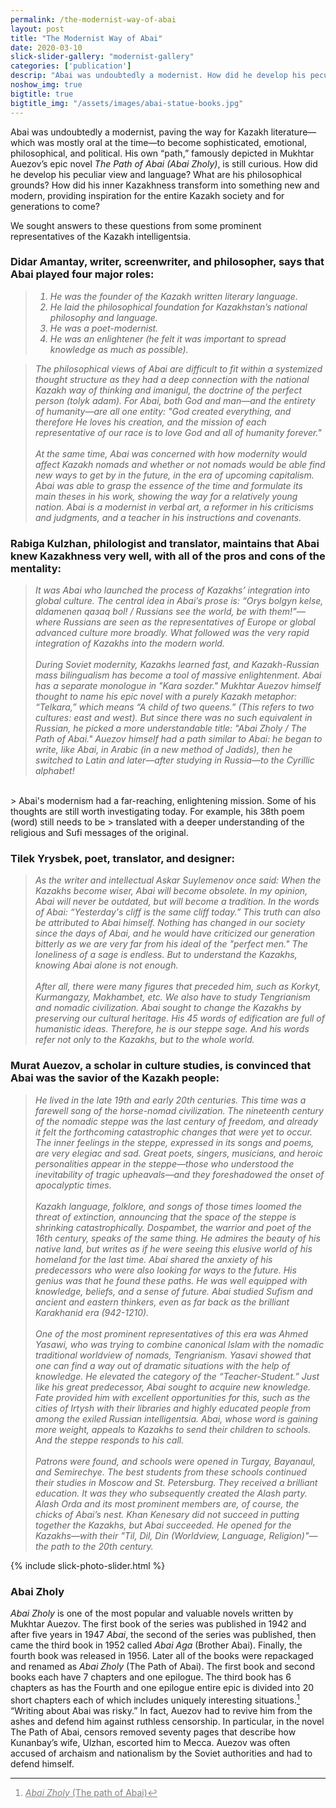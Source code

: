 ```yaml
---
permalink: /the-modernist-way-of-abai
layout: post
title: "The Modernist Way of Abai"
date: 2020-03-10
slick-slider-gallery: "modernist-gallery"
categories: ['publication']
descrip: "Abai was undoubtedly a modernist. How did he develop his peculiar view and language? Kazakh intelligentsia give insight into Abai's way."
noshow_img: true
bigtitle: true
bigtitle_img: "/assets/images/abai-statue-books.jpg"
---
```


<style>
td {
  padding-left: 30px !important;
  padding-right: 0px !important;
  text-align: right;
  font-style: italic !important;
 }


td:first-child {
padding-left: 0px !important;
text-align: left;
}

table {
width: 600px;
}

.footnotes, .footnotes a {
  color: grey;  
}

@media screen and (max-width: 786px) {
table {
width: auto;
font-size: 12px;
}

blockquote > p {
  white-space: wrap;
  font-size: 17px;
}

}

blockquote {
  font-style: italic;
  margin-left: 1.5rem;
}

blockquote > p {
  white-space: wrap;
}

blockquote > p > sup {
  font-style: normal;
  margin-left: 2px;
}
 </style>

Abai was undoubtedly a modernist, paving the way for Kazakh literature—which was mostly oral at the time—to become sophisticated, emotional, philosophical, and political. His own “path,” famously depicted in Mukhtar Auezov’s epic novel _The Path of Abai (Abai Zholy)_, is still curious. How did he develop his peculiar view and language? What are his philosophical grounds? How did his inner Kazakhness transform into something new and modern, providing inspiration for the entire Kazakh society and for generations to come?

We sought answers to these questions from some prominent representatives of the Kazakh intelligentsia.

### Didar Amantay, writer, screenwriter, and philosopher, says that Abai played four major roles:
> 1. He was the founder of the Kazakh written literary language.
> 2. He laid the philosophical foundation for Kazakhstan’s national philosophy and language.
> 3. He was a poet-modernist.
> 4. He was an enlightener (he felt it was important to spread knowledge as much as possible).

> The philosophical views of Abai are difficult to fit within a systemized thought structure as they had a deep connection with the national Kazakh way of thinking and imanigul,
> the doctrine of the perfect person (tolyk adam). For Abai, both God and man—and the entirety of humanity—are all one entity: "God created everything, and therefore He loves his
> creation, and the mission of each representative of our race is to love God and all of humanity forever."<br><br> 
> At the same time, Abai was concerned with how modernity would affect
> Kazakh nomads and whether or not nomads would be able find new ways to get by in the future, in the era of upcoming capitalism. Abai was able to grasp the essence of the time and
> formulate its main theses in his work, showing the way for a relatively young nation. Abai is a modernist in verbal art, a reformer in his criticisms and judgments, and a teacher
> in his instructions and covenants.

### Rabiga Kulzhan, philologist and translator, maintains that Abai knew Kazakhness very well, with all of the pros and cons of the mentality: 
> It was Abai who launched the process of Kazakhs’ integration into global culture. The central idea in Abai’s prose is: “Orys bolgyn kelse, aldamenen qазаq bol! / Russians see the
> world, be with them!”—where Russians are seen as the representatives of Europe or global advanced culture more broadly. What followed was the very rapid integration of Kazakhs
> into the modern world.<br><br>
> During Soviet modernity, Kazakhs learned fast, and Kazakh-Russian mass bilingualism has become a tool of massive enlightenment. Abai has a separate
> monologue in "Kara sozder." Mukhtar Auezov himself thought to name his epic novel with a purely Kazakh metaphor: “Telkara,” which means “A child of two queens.” (This refers to 
> two cultures: east and west). But since there was no such equivalent in Russian, he picked a more understandable title: "Abai Zholy / The Path of Abai." Auezov himself had a path
> similar to Abai: he began to write, like Abai, in Arabic (in a new method of Jadids), then he switched to Latin and later—after studying in Russia—to the Cyrillic alphabet!<br>
<br>
> Abai's modernism had a far-reaching, enlightening mission. Some of his thoughts are still worth investigating today. For example, his 38th poem (word) still needs to be
> translated with a deeper understanding of the religious and Sufi messages of the original.

### Tilek Yrysbek, poet, translator, and designer:
> As the writer and intellectual Askar Suylemenov once said: When the Kazakhs become wiser, Abai will become obsolete. In my opinion, Abai will never be outdated, but will become a
> tradition. In the words of Abai: _“Yesterday's cliff is the same cliff today.”_ This truth can also be attributed to Abai himself. Nothing has changed in our society since the
> days of Abai, and he would have criticized our generation bitterly as we are very far from his ideal of the "perfect men." The loneliness of a sage is endless. But to understand
> the Kazakhs, knowing Abai alone is not enough. <br><br>
> After all, there were many figures that preceded him, such as Korkyt, Kurmangazy, Makhambet, etc. We also have to study Tengrianism and
> nomadic civilization. Abai sought to change the Kazakhs by preserving our cultural heritage. His 45 words of edification are full of humanistic ideas. Therefore, he is our steppe
> sage. And his words refer not only to the Kazakhs, but to the whole world.

### Murat Auezov, a scholar in culture studies, is convinced that Abai was the savior of the Kazakh people: 
> He lived in the late 19th  and early 20th centuries. This time was a farewell song of the horse-nomad civilization. The nineteenth century of the nomadic steppe was the last
> century of freedom, and already it felt the forthcoming catastrophic changes that were yet to occur. The inner feelings in the steppe, expressed in its songs and poems, are very
> elegiac and sad. Great poets, singers, musicians, and heroic personalities appear in the steppe—those who understood the inevitability of tragic upheavals—and they foreshadowed
> the onset of apocalyptic times.<br><br>
> Kazakh language, folklore, and songs of those times loomed the threat of extinction, announcing that the space of the steppe is shrinking
> catastrophically. Dospambet, the warrior and poet of the 16th century, speaks of the same thing. He admires the beauty of his native land, but writes as if he were seeing this
> elusive world of his homeland for the last time. Abai shared the anxiety of his predecessors who were also looking for ways to the future. His genius was that he found these
> paths. He was well equipped with knowledge, beliefs, and a sense of future. Abai studied Sufism and ancient and eastern thinkers, even as far back as the brilliant Karakhanid era
> (942-1210). <br><br>
> One of the most prominent representatives of this era was Ahmed Yasawi, who was trying to combine canonical Islam with the nomadic traditional worldview of nomads,
> Tengrianism. Yasavi showed that one can find a way out of dramatic situations with the help of knowledge. He elevated the category of the “Teacher-Student.” Just like his great
> predecessor, Abai sought to acquire new knowledge. Fate provided him with excellent opportunities for this, such as the cities of Irtysh with their libraries and highly educated
> people from among the exiled Russian intelligentsia. Abai, whose word is gaining more weight, appeals to Kazakhs to send their children to schools. And the steppe responds to his
> call.<br><br>
> Patrons were found, and schools were opened in Turgay, Bayanaul, and Semirechye. The best students from these schools continued their studies in Moscow and St. Petersburg.
> They received a brilliant education. It was they who subsequently created the Alash party. Alash Orda and its most prominent members are, of course, the chicks of Abai’s nest.
> Khan Kenesary did not succeed in putting together the Kazakhs, but Abai succeeded. He opened for the Kazakhs—with their "Tіl, Dіl, Dіn (Worldview, Language, Religion)"—the path
> to the 20th century. 

{% include slick-photo-slider.html %}

### Abai Zholy

_Abai Zholy_ is one of the most popular and valuable novels written by Mukhtar Auezov. The first book of the series was published in 1942 and after five years in 1947 _Abai_, the second of the series was published, then came the third book in 1952 called _Abai Aga_ (Brother Abai). Finally, the fourth book was released in 1956. Later all of the books were repackaged and renamed as _Abai Zholy_ (The Path of Abai). The first book and second books each have 7 chapters and one epilogue. The third book has 6 chapters as has the Fourth and one epilogue entire epic is divided into 20 short chapters each of which includes uniquely interesting situations.[^abai_zholy]
“Writing about Abai was risky.” In fact, Auezov had to revive him from the ashes and defend him against ruthless censorship. In particular, in the novel The Path of Abai, censors removed seventy pages that describe how Kunanbay’s wife, Ulzhan, escorted him to Mecca. Auezov was often accused of archaism and nationalism by the Soviet authorities and had to defend himself.

[^abai_zholy]: [_Abai Zholy_ (The path of Abai)](https://en.wikipedia.org/wiki/Mukhtar_Auezov#%22Abai_Zholy%22_%28The_path_of_Abai%29)